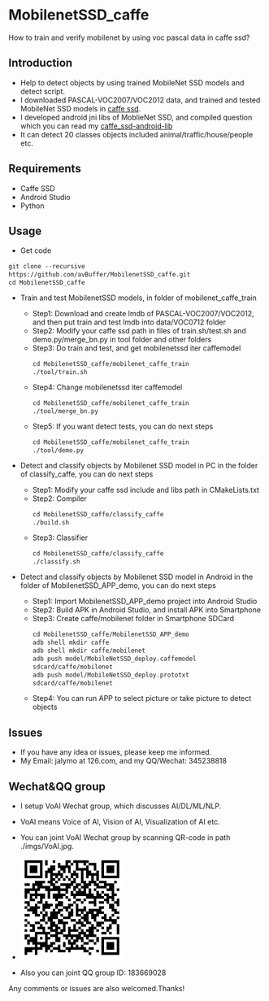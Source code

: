 # MobilenetSSD_caffe
How to train and verify mobilenet by using voc pascal data in caffe ssd?

## Introduction
* Help to detect objects by using trained MobileNet SSD models and detect script.
* I downloaded PASCAL-VOC2007/VOC2012 data, and trained and tested MobileNet SSD models in [caffe ssd](https://github.com/weiliu89/caffe.git).
* I developed android jni libs of MoblieNet SSD, and compiled question which you can read my [caffe_ssd-android-lib](https://github.com/avBuffer/caffe_ssd-android-lib.git)
* It can detect 20 classes objects included animal/traffic/house/people etc.

## Requirements
* Caffe SSD
* Android Studio
* Python

## Usage
* Get code
```shell
git clone --recursive https://github.com/avBuffer/MobilenetSSD_caffe.git
cd MobilenetSSD_caffe
```

* Train and test MobilenetSSD models, in folder of mobilenet_caffe_train
  * Step1: Download and create lmdb of PASCAL-VOC2007/VOC2012, and then put train and test lmdb into data/VOC0712 folder
  * Step2: Modify your caffe ssd path in files of train.sh/test.sh and demo.py/merge_bn.py in tool folder and other folders
  * Step3: Do train and test, and get mobilenetssd iter caffemodel
      ```shell
      cd MobilenetSSD_caffe/mobilenet_caffe_train
      ./tool/train.sh
      ```
  * Step4: Change mobilenetssd iter caffemodel
      ```shell
      cd MobilenetSSD_caffe/mobilenet_caffe_train
      ./tool/merge_bn.py
      ```
   * Step5: If you want detect tests, you can do next steps
      ```shell
      cd MobilenetSSD_caffe/mobilenet_caffe_train
      ./tool/demo.py
      ```

* Detect and classify objects by Mobilenet SSD model in PC in the folder of classify_caffe, you can do next steps
  * Step1: Modify your caffe ssd include and libs path in CMakeLists.txt
  * Step2: Compiler
      ```shell
      cd MobilenetSSD_caffe/classify_caffe
      ./build.sh
      ```
  * Step3: Classifier
      ```shell
      cd MobilenetSSD_caffe/classify_caffe
      ./classify.sh
      ```
* Detect and classify objects by Mobilenet SSD model in Android in the folder of MobilenetSSD_APP_demo, you can do next steps
  * Step1: Import MobilenetSSD_APP_demo project into Android Studio
  * Step2: Build APK in Android Studio, and install APK into Smartphone
  * Step3: Create caffe/mobilenet folder in Smartphone SDCard
      ```shell
      cd MobilenetSSD_caffe/MobilenetSSD_APP_demo
      adb shell mkdir caffe
      adb shell mkdir caffe/mobilenet
      adb push model/MobileNetSSD_deploy.caffemodel sdcard/caffe/mobilenet
      adb push model/MobileNetSSD_deploy.prototxt sdcard/caffe/mobilenet
      ```
  * Step4: You can run APP to select picture or take picture to detect objects

## Issues
* If you have any idea or issues, please keep me informed.
* My Email: jalymo at 126.com, and my QQ/Wechat: 345238818

## Wechat&QQ group 
* I setup VoAI Wechat group, which discusses AI/DL/ML/NLP.
* VoAI means Voice of AI, Vision of AI, Visualization of AI etc.
* You can joint VoAI Wechat group by scanning QR-code in path ./imgs/VoAI.jpg.
* ![QR-code](./imgs/VoAI.jpg)

* Also you can joint QQ group ID: 183669028

Any comments or issues are also welcomed.Thanks!
